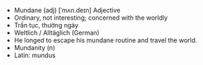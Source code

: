 - Mundane (adj)	[ˈmʌn.deɪn]	Adjective
- Ordinary, not interesting; concerned with the worldly
- Trần tục, thường ngày
- Weltlich / Alltäglich (German)
- He longed to escape his mundane routine and travel the world.
- Mundanity (n)
- Latin: mundus
